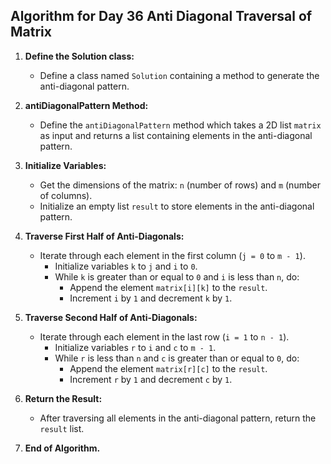 ## Algorithm for Day 36 **Anti Diagonal Traversal of Matrix**

1. **Define the Solution class:**
   - Define a class named `Solution` containing a method to generate the anti-diagonal pattern.

2. **antiDiagonalPattern Method:**
   - Define the `antiDiagonalPattern` method which takes a 2D list `matrix` as input and returns a list containing elements in the anti-diagonal pattern.

3. **Initialize Variables:**
   - Get the dimensions of the matrix: `n` (number of rows) and `m` (number of columns).
   - Initialize an empty list `result` to store elements in the anti-diagonal pattern.

4. **Traverse First Half of Anti-Diagonals:**
   - Iterate through each element in the first column (`j = 0` to `m - 1`).
     - Initialize variables `k` to `j` and `i` to `0`.
     - While `k` is greater than or equal to `0` and `i` is less than `n`, do:
       - Append the element `matrix[i][k]` to the `result`.
       - Increment `i` by `1` and decrement `k` by `1`.

5. **Traverse Second Half of Anti-Diagonals:**
   - Iterate through each element in the last row (`i = 1` to `n - 1`).
     - Initialize variables `r` to `i` and `c` to `m - 1`.
     - While `r` is less than `n` and `c` is greater than or equal to `0`, do:
       - Append the element `matrix[r][c]` to the `result`.
       - Increment `r` by `1` and decrement `c` by `1`.

6. **Return the Result:**
   - After traversing all elements in the anti-diagonal pattern, return the `result` list.

7. **End of Algorithm.**

